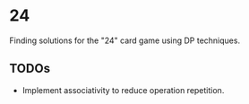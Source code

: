# 24

Finding solutions for the "24" card game using DP techniques.

## TODOs

* Implement associativity to reduce operation repetition.
